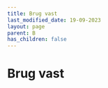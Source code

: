 ```yaml
---
title: Brug vast
last_modified_date: 19-09-2023
layout: page
parent: B
has_children: false
---
```


Brug vast
=========


